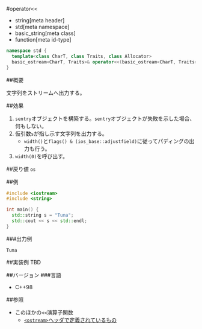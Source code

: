 #operator<<
* string[meta header]
* std[meta namespace]
* basic_string[meta class]
* function[meta id-type]

```cpp
namespace std {
  template<class CharT, class Traits, class Allocator>
  basic_ostream<CharT, Traits>& operator<<(basic_ostream<CharT, Traits>& os, const basic_string<CharT, Traits, Allocator>& s);
}
```

##概要

文字列をストリームへ出力する。

##効果
1. `sentry`オブジェクトを構築する。`sentry`オブジェクトが失敗を示した場合、何もしない。
1. 仮引数`s`が指し示す文字列を出力する。
    - `width()`と`flags() & (ios_base::adjustfield)`に従ってパディングの出力も行う。
1. `width(0)`を呼び出す。

##戻り値
`os`

##例
```cpp
#include <iostream>
#include <string>

int main() {
  std::string s = "Tuna";
  std::cout << s << std::endl;
}
```

###出力例
```
Tuna
```

##実装例
TBD

##バージョン
###言語
- C++98

##参照
- このほかの`<<`演算子関数
    - [`<ostream>`ヘッダで定義されているもの](../../ostream/basic_ostream/op_ostream.md)
